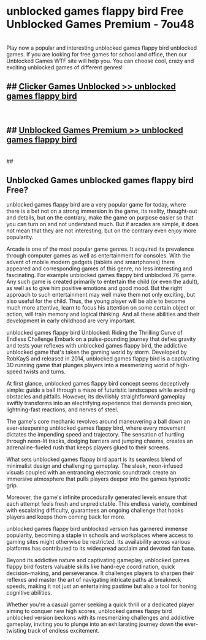 # unblocked games flappy bird  Free Unblocked Games Premium - 7ou48 <br>
<br>
Play now a popular and interesting unblocked games flappy bird unblocked games. If you are looking for free games for school and office, then our Unblocked Games WTF site will help you. You can choose cool, crazy and exciting unblocked games of different genres!


## ##  [Clicker Games Unblocked >> unblocked games flappy bird](http://freeplayer.one?title=unblocked_games_flappy_bird&ref=UGames)
  <br>

##  ## [Unblocked Games Premium >> unblocked games flappy bird](http://freeplayer.one?title=unblocked_games_flappy_bird&ref=UGames)
  <br>
  ##



## Unblocked Games unblocked games flappy bird Free?

unblocked games flappy bird are a very popular game for today, where there is a bet not on a strong immersion in the game, its reality, thought-out and details, but on the contrary, make the game on purpose easier so that you can turn on and not understand much. But if arcades are simple, it does not mean that they are not interesting, but on the contrary even enjoy more popularity.

Arcade is one of the most popular game genres. It acquired its prevalence through computer games as well as entertainment for consoles. With the advent of mobile modern gadgets (tablets and smartphones) there appeared and corresponding games of this genre, no less interesting and fascinating. For example unblocked games flappy bird unblocked 76 game. Any such game is created primarily to entertain the child (or even the adult), as well as to give him positive emotions and good mood. But the right approach to such entertainment may well make them not only exciting, but also useful for the child. Thus, the young player will be able to become much more attentive, learn to focus his attention on some certain object or action, will train memory and logical thinking. And all these abilities and their development in early childhood are very important.

unblocked games flappy bird Unblocked: Riding the Thrilling Curve of Endless Challenge
Embark on a pulse-pounding journey that defies gravity and tests your reflexes with unblocked games flappy bird, the addictive unblocked game that's taken the gaming world by storm. Developed by RobKayS and released in 2014, unblocked games flappy bird is a captivating 3D running game that plunges players into a mesmerizing world of high-speed twists and turns.

At first glance, unblocked games flappy bird concept seems deceptively simple: guide a ball through a maze of futuristic landscapes while avoiding obstacles and pitfalls. However, its devilishly straightforward gameplay swiftly transforms into an electrifying experience that demands precision, lightning-fast reactions, and nerves of steel.

The game's core mechanic revolves around maneuvering a ball down an ever-steepening unblocked games flappy bird, where every movement dictates the impending speed and trajectory. The sensation of hurtling through neon-lit tracks, dodging barriers and jumping chasms, creates an adrenaline-fueled rush that keeps players glued to their screens.

What sets unblocked games flappy bird apart is its seamless blend of minimalist design and challenging gameplay. The sleek, neon-infused visuals coupled with an entrancing electronic soundtrack create an immersive atmosphere that pulls players deeper into the games hypnotic grip.

Moreover, the game's infinite procedurally generated levels ensure that each attempt feels fresh and unpredictable. This endless variety, combined with escalating difficulty, guarantees an ongoing challenge that hooks players and keeps them coming back for more.

unblocked games flappy bird unblocked version has garnered immense popularity, becoming a staple in schools and workplaces where access to gaming sites might otherwise be restricted. Its availability across various platforms has contributed to its widespread acclaim and devoted fan base.

Beyond its addictive nature and captivating gameplay, unblocked games flappy bird fosters valuable skills like hand-eye coordination, quick decision-making, and perseverance. It challenges players to sharpen their reflexes and master the art of navigating intricate paths at breakneck speeds, making it not just an entertaining pastime but also a tool for honing cognitive abilities.

Whether you're a casual gamer seeking a quick thrill or a dedicated player aiming to conquer new high scores, unblocked games flappy bird unblocked version beckons with its mesmerizing challenges and addictive gameplay, inviting you to plunge into an exhilarating journey down the ever-twisting track of endless excitement.